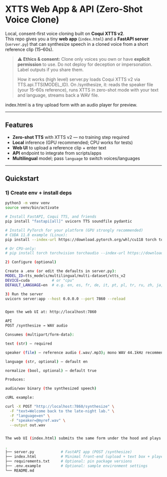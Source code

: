 # XTTS Web App & API (Zero-Shot Voice Clone)

Local, consent-first voice cloning built on **Coqui XTTS v2**.  
This repo gives you a tiny **web app** (`index.html`) and a **FastAPI server** (`server.py`) that can synthesize speech in a cloned voice from a short reference clip (15–60s).

> ⚠️ **Ethics & consent:** Clone only voices you own or have **explicit permission** to use. Do not deploy for deception or impersonation. Label outputs if you share them.
>
> How it works (high level)
server.py loads Coqui XTTS v2 via TTS.api.TTS(MODEL_ID).
On /synthesize, it: reads the speaker file (your 15–60s reference), runs XTTS in zero-shot mode with your text and language, streams back a WAV file.

index.html is a tiny upload form with an audio player for preview.

---

## Features

- **Zero-shot TTS** with XTTS v2 — no training step required
- **Local** inference (GPU recommended; CPU works for tests)
- **Web UI** to upload a reference clip + enter text
- **API** endpoint to integrate from scripts/apps
- **Multilingual** model; pass `language` to switch voices/languages

---

## Quickstart

### 1) Create env + install deps

```bash
python3 -m venv venv
source venv/bin/activate

# Install FastAPI, Coqui TTS, and friends
pip install "fastapi[all]" uvicorn TTS soundfile pydantic

# Install PyTorch for your platform (GPU strongly recommended)
# CUDA 11.8 example (Linux):
pip install --index-url https://download.pytorch.org/whl/cu118 torch torchvision torchaudio

# Or CPU-only:
# pip install torch torchvision torchaudio --index-url https://download.pytorch.org/whl/cpu

2) Configure (optional)

Create a .env (or edit the defaults in server.py):
MODEL_ID=tts_models/multilingual/multi-dataset/xtts_v2
DEVICE=cuda          # or "cpu"
DEFAULT_LANGUAGE=en  # e.g. en, es, fr, de, it, pt, pl, tr, ru, zh, ja, ko

3) Run the server
uvicorn server:app --host 0.0.0.0 --port 7860 --reload


Open the web UI at: http://localhost:7860

API
POST /synthesize → WAV audio

Consumes (multipart/form-data):

text (str) — required

speaker (file) — reference audio (.wav/.mp3); mono WAV 44.1kHz recommended

language (str, optional) — default en

normalize (bool, optional) — default true

Produces:

audio/wav binary (the synthesized speech)

cURL example:

curl -X POST "http://localhost:7860/synthesize" \
  -F "text=Welcome back to the late-night lab." \
  -F "language=en" \
  -F "speaker=@myref.wav" \
  --output out.wav


The web UI (index.html) submits the same form under the hood and plays the result in an <audio> element.

.
├── server.py            # FastAPI app (POST /synthesize)
├── index.html           # Minimal front-end (upload + text box + player)
├── requirements.txt     # Optional: pin package versions
├── .env.example         # Optional: sample environment settings
└── README.md

